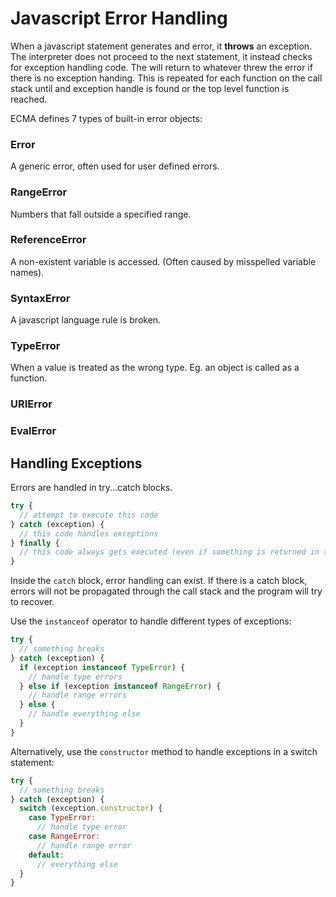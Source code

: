 Javascript Error Handling
=========================


When a javascript statement generates and error, it **throws** an exception.
The interpreter does not proceed to the next statement, it instead checks for
exception handling code. The will return to whatever threw the error if there
is no exception handing. This is repeated for each function on the call stack
until and exception handle is found or the top level function is reached.


ECMA defines 7 types of built-in error objects:

### Error
A generic error, often used for user defined errors.

### RangeError
Numbers that fall outside a specified range.

### ReferenceError
A non-existent variable is accessed. (Often caused by misspelled variable names).

### SyntaxError
A javascript language rule is broken.

### TypeError
When a value is treated as the wrong type. Eg. an object is called as a function.

### URIError

### EvalError


Handling Exceptions
-------------------

Errors are handled in try...catch blocks.

```javascript
try {
  // attempt to execute this code
} catch (exception) {
  // this code handles exceptions
} finally {
  // this code always gets executed (even if something is returned in try/catch)
}
```

Inside the `catch` block, error handling can exist. If there is a catch block,
errors will not be propagated through the call stack and the program will try to
recover.

Use the `instanceof` operator to handle different types of exceptions:

```javascript
try {
  // something breaks
} catch (exception) {
  if (exception instanceof TypeError) {
    // handle type errors
  } else if (exception instanceof RangeError) {
    // handle range errors
  } else {
    // handle everything else
  }
}
```

Alternatively, use the `constructor` method to handle exceptions in a switch
statement:

```javascript
try {
  // something breaks
} catch (exception) {
  switch (exception.constructor) {
    case TypeError:
      // handle type error
    case RangeError:
      // handle range error
    default:
      // everything else
  }
}
```
